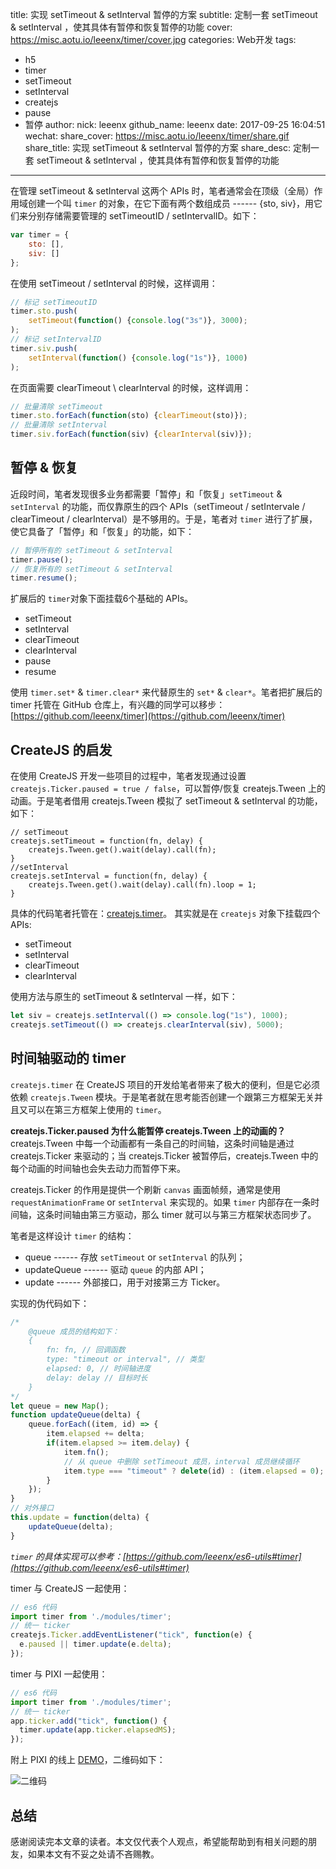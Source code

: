 title: 实现 setTimeout & setInterval 暂停的方案
subtitle: 定制一套 setTimeout & setInterval ，使其具体有暂停和恢复暂停的功能
cover: https://misc.aotu.io/leeenx/timer/cover.jpg
categories: Web开发
tags:
  - h5
  - timer
  - setTimeout
  - setInterval
  - createjs
  - pause
  - 暂停
author:
  nick: leeenx
  github_name: leeenx
date: 2017-09-25 16:04:51
wechat:
    share_cover: https://misc.aotu.io/leeenx/timer/share.gif
    share_title: 实现 setTimeout & setInterval 暂停的方案
    share_desc: 定制一套 setTimeout & setInterval ，使其具体有暂停和恢复暂停的功能
---

<!-- more -->


在管理 setTimeout & setInterval 这两个 APIs 时，笔者通常会在顶级（全局）作用域创建一个叫 `timer` 的对象，在它下面有两个数组成员 ------ {sto, siv}，用它们来分别存储需要管理的 setTimeoutID / setIntervalID。如下：

```javascript
var timer = {
	sto: [], 
	siv: []
};
```
在使用 setTimeout / setInterval 的时候，这样调用：
```javascript
// 标记 setTimeoutID
timer.sto.push(
	setTimeout(function() {console.log("3s")}, 3000); 
); 
// 标记 setIntervalID
timer.siv.push(
	setInterval(function() {console.log("1s")}, 1000)
); 
```
在页面需要 clearTimeout \ clearInterval 的时候，这样调用：

```javascript
// 批量清除 setTimeout
timer.sto.forEach(function(sto) {clearTimeout(sto)}); 
// 批量清除 setInterval
timer.siv.forEach(function(siv) {clearInterval(siv)}); 
```

## 暂停 & 恢复

近段时间，笔者发现很多业务都需要「暂停」和「恢复」`setTimeout` & `setInterval` 的功能，而仅靠原生的四个 APIs（setTimeout / setIntervale / clearTimeout / clearInterval）是不够用的。于是，笔者对 `timer` 进行了扩展，使它具备了「暂停」和「恢复」的功能，如下：

```javascript
// 暂停所有的 setTimeout & setInterval
timer.pause(); 
// 恢复所有的 setTimeout & setInterval
timer.resume(); 
```
扩展后的 `timer`对象下面挂载6个基础的 APIs。
- setTimeout
- setInterval
- clearTimeout
- clearInterval
- pause
- resume

使用 `timer.set*`  & `timer.clear*` 来代替原生的 `set*` & `clear*`。笔者把扩展后的 timer 托管在 GitHub 仓库上，有兴趣的同学可以移步：[https://github.com/leeenx/timer](https://github.com/leeenx/timer)

## CreateJS 的启发

在使用 CreateJS 开发一些项目的过程中，笔者发现通过设置 `createjs.Ticker.paused = true / false`，可以暂停/恢复 createjs.Tween 上的动画。于是笔者借用 createjs.Tween 模拟了 setTimeout & setInterval 的功能，如下：
```
// setTimeout
createjs.setTimeout = function(fn, delay) {
	createjs.Tween.get().wait(delay).call(fn);
}
//setInterval
createjs.setInterval = function(fn, delay) {
	createjs.Tween.get().wait(delay).call(fn).loop = 1; 
}
```

具体的代码笔者托管在：[createjs.timer](https://github.com/leeenx/createjs.timer)。
其实就是在 `createjs` 对象下挂载四个 APIs:  
- setTimeout
- setInterval
- clearTimeout
- clearInterval

使用方法与原生的 setTimeout & setInterval 一样，如下：
```javascript
let siv = createjs.setInterval(() => console.log("1s"), 1000);
createjs.setTimeout(() => createjs.clearInterval(siv), 5000);
```

## 时间轴驱动的 timer

`createjs.timer` 在 CreateJS 项目的开发给笔者带来了极大的便利，但是它必须依赖 `createjs.Tween` 模块。于是笔者就在思考能否创建一个跟第三方框架无关并且又可以在第三方框架上使用的 `timer`。

**createjs.Ticker.paused 为什么能暂停 createjs.Tween 上的动画的？**
createjs.Tween 中每一个动画都有一条自己的时间轴，这条时间轴是通过 createjs.Ticker 来驱动的；当 createjs.Ticker 被暂停后，createjs.Tween 中的每个动画的时间轴也会失去动力而暂停下来。

createjs.Ticker 的作用是提供一个刷新 `canvas` 画面帧频，通常是使用 `requestAnimationFrame` or `setInterval` 来实现的。如果 `timer` 内部存在一条时间轴，这条时间轴由第三方驱动，那么 timer 就可以与第三方框架状态同步了。

笔者是这样设计 `timer` 的结构：

- queue ------ 存放 `setTimeout` or `setInterval` 的队列；
- updateQueue ------ 驱动 `queue` 的内部 API；
- update ------ 外部接口，用于对接第三方 Ticker。

实现的伪代码如下：

```javascript
/*
	@queue 成员的结构如下：
	{
		fn: fn, // 回调函数 
        type: "timeout or interval", // 类型 
        elapsed: 0, // 时间轴进度
        delay: delay // 目标时长
	}
*/
let queue = new Map(); 
function updateQueue(delta) {
	queue.forEach((item, id) => { 
        item.elapsed += delta; 
        if(item.elapsed >= item.delay) {
            item.fn(); 
            // 从 queue 中删除 setTimeout 成员，interval 成员继续循环
            item.type === "timeout" ? delete(id) : (item.elapsed = 0); 
        } 
    }); 
}
// 对外接口
this.update = function(delta) {
	updateQueue(delta); 
}
```

_`timer` 的具体实现可以参考：[https://github.com/leeenx/es6-utils#timer](https://github.com/leeenx/es6-utils#timer)_

timer 与 CreateJS 一起使用：
```javascript
// es6 代码
import timer from './modules/timer'; 
// 统一 ticker
createjs.Ticker.addEventListener("tick", function(e) {
  e.paused || timer.update(e.delta); 
}); 
```

timer 与 PIXI 一起使用：
```javascript
// es6 代码
import timer from './modules/timer'; 
// 统一 ticker
app.ticker.add("tick", function() {
  timer.update(app.ticker.elapsedMS); 
}); 
```

附上 PIXI 的线上 [DEMO](http://jdc.jd.com/fd/promote/leeenx/201709/pixijs/demo.html)，二维码如下：

![二维码](//misc.aotu.io/leeenx/timer/20170925_qr.jpg)

## 总结

感谢阅读完本文章的读者。本文仅代表个人观点，希望能帮助到有相关问题的朋友，如果本文有不妥之处请不吝赐教。
